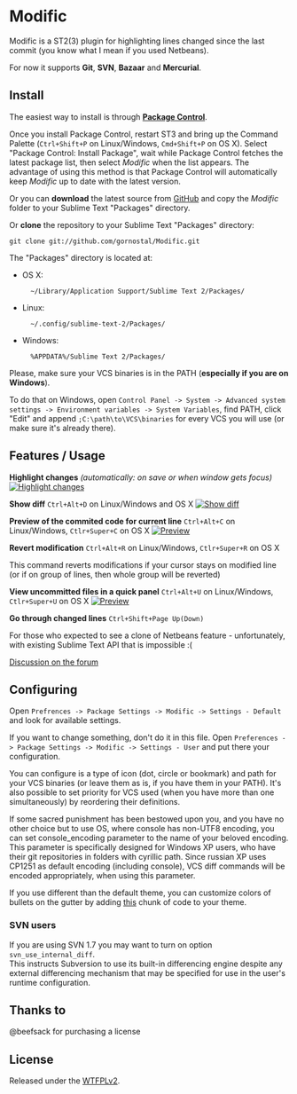 Modific
=========

Modific is a ST2(3) plugin for highlighting lines changed since the last commit (you know what I mean if you used Netbeans).

For now it supports **Git**, **SVN**, **Bazaar** and **Mercurial**.


Install
-------

The easiest way to install is through **[Package Control](http://wbond.net/sublime\_packages/package\_control)**.

Once you install Package Control, restart ST3 and bring up the Command Palette (`Ctrl+Shift+P` on Linux/Windows, `Cmd+Shift+P` on OS X). Select "Package Control: Install Package", wait while Package Control fetches the latest package list, then select *Modific* when the list appears. The advantage of using this method is that Package Control will automatically keep *Modific* up to date with the latest version.

Or you can **download** the latest source from [GitHub](https://github.com/gornostal/Modific/zipball/master) and copy the *Modific* folder to your Sublime Text "Packages" directory.

Or **clone** the repository to your Sublime Text "Packages" directory:

    git clone git://github.com/gornostal/Modific.git


The "Packages" directory is located at:

* OS X:

        ~/Library/Application Support/Sublime Text 2/Packages/

* Linux:

        ~/.config/sublime-text-2/Packages/

* Windows:

        %APPDATA%/Sublime Text 2/Packages/

Please, make sure your VCS binaries is in the PATH (**especially if you are on Windows**).

To do that on Windows, open `Control Panel -> System -> Advanced system settings -> Environment variables -> System Variables`, find PATH, click "Edit" and append `;C:\path\to\VCS\binaries` for every VCS you will use (or make sure it's already there).

Features / Usage
----------------

**Highlight changes** *(automatically: on save or when window gets focus)*
[![Highlight changes](http://i.imgur.com/DX8TeJTl.jpg)](http://i.imgur.com/DX8TeJT.jpg)

**Show diff** `Ctrl+Alt+D` on Linux/Windows and OS X
[![Show diff](http://i.imgur.com/csCw7l.jpg)](http://i.imgur.com/csCw7.jpg)

**Preview of the commited code for current line** `Ctrl+Alt+C` on Linux/Windows, `Ctlr+Super+C` on OS X
[![Preview](http://i.imgur.com/siVOXl.jpg)](http://i.imgur.com/siVOX.jpg)

**Revert modification** `Ctrl+Alt+R` on Linux/Windows, `Ctlr+Super+R` on OS X

This command reverts modifications if your cursor stays on modified line (or if on group of lines, then whole group will be reverted)

**View uncommitted files in a quick panel** `Ctrl+Alt+U` on Linux/Windows, `Ctlr+Super+U` on OS X
[![Preview](http://i.imgur.com/sldHNl.jpg)](http://i.imgur.com/sldHN.jpg)

**Go through changed lines** `Ctrl+Shift+Page Up(Down)`

For those who expected to see a clone of Netbeans feature - unfortunately, with existing Sublime Text API that is impossible :(

[Discussion on the forum](http://www.sublimetext.com/forum/viewtopic.php?f=5&t=7468)

Configuring
-----------

Open `Prefrences -> Package Settings -> Modific -> Settings - Default` and look for available settings.

If you want to change something, don't do it in this file. Open `Preferences -> Package Settings -> Modific -> Settings - User` and put there your configuration.

You can configure is a type of icon (dot, circle or bookmark) and path for your VCS binaries (or leave them as is, if you have them in your PATH). It's also possible to set priority for VCS used (when you have more than one simultaneously) by reordering their definitions.

If some sacred punishment has been bestowed upon you, and you have no other choice but to use OS, where console has non-UTF8 encoding, you can set console_encoding parameter to the name of your beloved encoding. This parameter is specifically designed for Windows XP users, who have their git repositories in folders with cyrillic path. Since russian XP uses CP1251 as default encoding (including console), VCS diff commands will be encoded appropriately, when using this parameter.

If you use different than the default theme, you can customize colors of bullets on the gutter by adding [this](https://gist.github.com/3692073) chunk of code to your theme.

### SVN users
If you are using SVN 1.7 you may want to turn on option `svn_use_internal_diff`.   
This instructs Subversion to use its built-in differencing engine
despite any external differencing mechanism that may be specified for use in the user's runtime configuration.

Thanks to
---------

@beefsack for purchasing a license

License
-------
Released under the [WTFPLv2](http://sam.zoy.org/wtfpl/COPYING).
